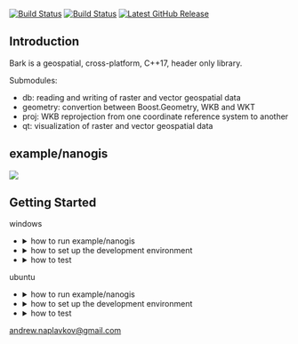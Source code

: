 [![Build Status](https://travis-ci.org/storm-ptr/bark.svg?branch=master)](https://travis-ci.org/storm-ptr/bark)
[![Build Status](https://ci.appveyor.com/api/projects/status/github/storm-ptr/bark?svg=true&branch=master)](https://ci.appveyor.com/project/storm-ptr/bark/branch/master)
[![Latest GitHub Release](https://img.shields.io/github/release/storm-ptr/bark.svg)](https://github.com/storm-ptr/bark/releases/latest)

## Introduction

Bark is a geospatial, cross-platform, C++17, header only library.

Submodules:
- db: reading and writing of raster and vector geospatial data
- geometry: convertion between Boost.Geometry, WKB and WKT
- proj: WKB reprojection from one coordinate reference system to another
- qt: visualization of raster and vector geospatial data

## example/nanogis

![](https://user-images.githubusercontent.com/3381451/38042411-f93918b8-32bc-11e8-8be0-433668c62d42.png)

## Getting Started

windows

* <details><summary>how to run example/nanogis</summary><p>

  download [nanogis.windows.zip](https://github.com/storm-ptr/bark/releases/latest) for windows 10, extract and run
  ```
  ./nanogis/vc_redist.x64.exe
  ./nanogis/nanogis.exe
  ```
  </p></details>
* <details><summary>how to set up the development environment</summary><p>

  - download OSGeo4W
  
    PowerShell
    ```
    mkdir C:\OSGeo4W64
    Invoke-WebRequest -Uri http://download.osgeo.org/osgeo4w/osgeo4w-setup-x86_64.exe -OutFile C:\OSGeo4W64\osgeo4w-setup-x86_64.exe
    C:\OSGeo4W64\osgeo4w-setup-x86_64.exe -q -k -r -A -s http://download.osgeo.org/osgeo4w/ -a x86_64 -P curl,gdal,libmysql,libmysql-devel,libpq,proj,spatialite,sqlite3 -R C:\OSGeo4W64
    ```

  - add environment variables
  
    GDAL_DATA
    ```
    C:\OSGeo4W64\share\gdal
    ```
    INCLUDE
    ```
    C:\OSGeo4W64\include
    C:\OSGeo4W64\include\libpq
    C:\OSGeo4W64\include\mysql
    ```
    LIB
    ```
    C:\OSGeo4W64\lib
    ```
    PATH
    ```
    C:\OSGeo4W64\bin
    ```

  - put [boost](https://www.boost.org/users/download/) headers to C:\OSGeo4W64\include\boost

  - download Catch2 library

    PowerShell
    ```
    Invoke-WebRequest -Uri https://raw.githubusercontent.com/catchorg/Catch2/v2.0.1/single_include/catch.hpp -OutFile C:\OSGeo4W64\include\catch.hpp
    ```

  - install [git](https://git-scm.com/downloads) and clone bark library

    ```
    git clone --depth=1 https://github.com/storm-ptr/bark.git C:\OSGeo4W64\include\bark
    ```

  - install [Microsoft Visual C++](https://www.visualstudio.com/vs/cplusplus/) (Community)

  - install [Qt](https://www.qt.io/download) libraries and creator (Open Source)

  </p></details>
* <details><summary>how to test</summary><p>

  - start the [virtual machine](https://yadi.sk/d/sdEDsIjC3TkeM6) with databases

  - run in C:\OSGeo4W64\include\bark\test

    ```
    SET CXXFLAGS=/DBARK_TEST_DATABASE_SERVER=192.168.170.128 /DBARK_TEST_DATABASE_PWD=E207cGYM&& nmake -f ./makefile.windows test
    nmake -f ./makefile.windows clean
    ```
  </p></details>

ubuntu
* <details><summary>how to run example/nanogis</summary><p>

  download [debian package](https://github.com/storm-ptr/bark/releases/latest) and run

  ubuntu 16.04
  ```
  sudo add-apt-repository ppa:beineri/opt-qt-5.12.0-xenial
  sudo add-apt-repository ppa:ubuntu-toolchain-r/test
  sudo add-apt-repository ppa:ubuntugis/ppa
  sudo apt-get update
  sudo dpkg -i ./nanogis.ubuntu.1604.deb
  sudo apt-get install -f
  nanogis
  ```

  ubuntu 18.04
  ```
  sudo add-apt-repository ppa:beineri/opt-qt-5.12.0-bionic
  sudo add-apt-repository ppa:ubuntugis/ubuntugis-unstable
  sudo apt-get update
  sudo dpkg -i ./nanogis.ubuntu.1804.deb
  sudo apt-get install -f
  ```
  </p></details>
* <details><summary>how to set up the development environment</summary><p>
  
  - install packages

      ubuntu 16.04
      ```
      sudo add-apt-repository ppa:beineri/opt-qt-5.12.0-xenial
      sudo add-apt-repository ppa:ubuntu-toolchain-r/test
      sudo add-apt-repository ppa:ubuntugis/ppa
      sudo apt-get update
      sudo apt-get install g++-8
      sudo apt-get install git
      sudo apt-get install libboost-dev
      sudo apt-get install libgdal-dev
      sudo apt-get install libgl1-mesa-dev
      sudo apt-get install libproj-dev
      sudo apt-get install qt512-meta-minimal
      sudo apt-get install qt512imageformats
      ```

      ubuntu 18.04
      ```
      sudo add-apt-repository ppa:beineri/opt-qt-5.12.0-bionic
      sudo add-apt-repository ppa:ubuntugis/ubuntugis-unstable
      sudo apt-get update
      sudo apt-get -y install git
      sudo apt-get -y install libboost-dev
      sudo apt-get -y install libgdal-dev
      sudo apt-get -y install libgl1-mesa-dev
      sudo apt-get -y install libproj-dev
      sudo apt-get -y install qt512-meta-minimal
      sudo apt-get -y install qt512imageformats
      ```
  
  - install odbc drivers

    ibm db2: download and extract

    [mssql](https://docs.microsoft.com/en-us/sql/connect/odbc/linux-mac/installing-the-microsoft-odbc-driver-for-sql-server)

    [mysql](https://dev.mysql.com/downloads/connector/odbc/)

    postgres: ```apt-get install odbc-postgresql```

    <details><summary>check</summary><p>

    ```
    cat /etc/odbcinst.ini
  
    [ODBC Driver 17 for SQL Server]
    Description=Microsoft ODBC Driver 17 for SQL Server
    Driver=/opt/microsoft/msodbcsql17/lib64/libmsodbcsql-17.0.so.1.1
    UsageCount=1

    [IBM DATA SERVER DRIVER for ODBC]
    Description=IBM DATA SERVER DRIVER for ODBC - /home/dev/clidriver
    Driver=/home/dev/clidriver/lib/libdb2o.so.1
    UsageCount=1

    [MySQL ODBC 5.3 Unicode Driver]
    Description=MySQL ODBC 5.3 Unicode Driver - /home/dev/mysql-connector-odbc
    Driver=/home/dev/mysql-connector-odbc/lib/libmyodbc5w.so
    UsageCount=1

    [PostgreSQL ANSI]
    Description=PostgreSQL ODBC driver (ANSI version)
    Driver=psqlodbca.so
    Setup=libodbcpsqlS.so
    Debug=0
    CommLog=1
    UsageCount=1

    [PostgreSQL Unicode]
    Description=PostgreSQL ODBC driver (Unicode version)
    Driver=psqlodbcw.so
    Setup=libodbcpsqlS.so
    Debug=0
    CommLog=1
    UsageCount=1
    ```
    </p></details>

  - download Catch2 library

    ```
    wget https://raw.githubusercontent.com/catchorg/Catch2/v2.0.1/single_include/catch.hpp
    ```

  - clone bark library

    ```
    git clone --depth=1 https://github.com/storm-ptr/bark.git
    ```
  </p></details>
* <details><summary>how to test</summary><p>

  - start the [virtual machine](https://yadi.sk/d/sdEDsIjC3TkeM6) with databases

  - run in bark/test

    ```
    make -f ./makefile.ubuntu test CXX=g++-8 CXXFLAGS+=-std=c++17 CXXFLAGS+=-DBARK_TEST_DATABASE_SERVER=192.168.170.128 CXXFLAGS+=-DBARK_TEST_DATABASE_PWD=E207cGYM
    make -f ./makefile.ubuntu clean
    ```
  </p></details>

andrew.naplavkov@gmail.com
